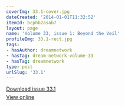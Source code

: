 ```yaml
---
coverImg: 33.1-cover.jpg
dateCreated: '2014-01-01T11:32:52'
itemId: bcphb2asab7
layout: page
name: 'Volume 33, issue 1: Beyond the Veil'
profileImg: 33.1-rect.jpg
tags:
- hasAuthor: dreamnetwork
- hasTag: dream-network-volume-33
- hasTag: dreamnetwork
type: post
urlSlug: '33.1'
---
```

<p style="margin-block-end: 5px; margin-block-start: 5px;"><a href="../files/pdfs/Volume_33/33.1_beyond_the_veil.pdf" download="">Download issue 33.1</a></p><p style="margin-block-end: 5px; margin-block-start: 5px;"><a href="../files/pdfs/Volume_33/33.1_beyond_the_veil.pdf">View online</a></p>